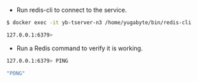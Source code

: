 ---
---

- Run redis-cli to connect to the service.

```{.sh .copy .separator-dollar}
$ docker exec -it yb-tserver-n3 /home/yugabyte/bin/redis-cli
```
```sh
127.0.0.1:6379> 
```

- Run a Redis command to verify it is working.

```{.sh .copy .separator-gt}
127.0.0.1:6379> PING
```
```sh
"PONG"
```
